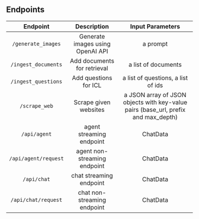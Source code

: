 
## Endpoints

|     **Endpoint**     |         **Description**          |                                   **Input Parameters**                                    |
|:--------------------:|:--------------------------------:|:-----------------------------------------------------------------------------------------:|
|  `/generate_images`  | Generate images using OpenAI API |                                         a prompt                                          |
| `/ingest_documents`  |   Add documents for retrieval    |                                    a list of documents                                    |
| `/ingest_questions`  |      Add questions for ICL       |                            a list of questions, a list of ids                             |
|    `/scrape_web`     |      Scrape given websites       |    a JSON array of JSON objects with key-value pairs (base_url, prefix and max_depth)     |
|     `/api/agent`     |     agent streaming endpoint     |                                         ChatData                                          |
| `/api/agent/request` |   agent non-streaming endpoint   |                                         ChatData                                          |
|     `/api/chat`      |     chat streaming endpoint      |                                         ChatData                                          |
| `/api/chat/request`  |   chat non-streaming endpoint    |                                         ChatData                                          |
